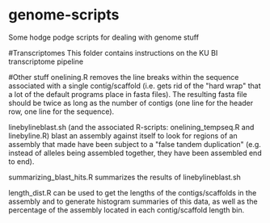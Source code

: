 # genome-scripts
Some hodge podge scripts for dealing with genome stuff

#Transcriptomes
This folder contains instructions on the KU BI transcriptome pipeline

#Other stuff
onelining.R removes the line breaks within the sequence associated with a single contig/scaffold (i.e. gets rid of the "hard wrap" that a lot of the default programs place in fasta files). The resulting fasta file should be twice as long as the number of contigs (one line for the header row, one line for the sequence).

linebylineblast.sh (and the associated R-scripts: onelining_tempseq.R and linebyline.R) blast an assembly against itself to look for regions of an assembly that made have been subject to a "false tandem duplication" (e.g. instead of alleles being assembled together, they have been assembled end to end).

summarizing_blast_hits.R summarizes the results of linebylineblast.sh

length_dist.R can be used to get the lengths of the contigs/scaffolds in the assembly and to generate histogram summaries of this data, as well as the percentage of the assembly located in each contig/scaffold length bin.

